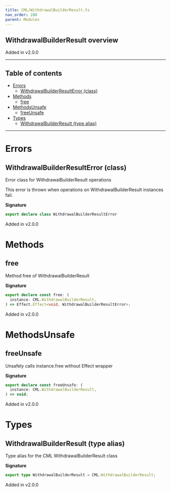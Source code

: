 ```yaml
---
title: CML/WithdrawalBuilderResult.ts
nav_order: 288
parent: Modules
---
```


## WithdrawalBuilderResult overview

Added in v2.0.0

---

<h2 class="text-delta">Table of contents</h2>

- [Errors](#errors)
  - [WithdrawalBuilderResultError (class)](#withdrawalbuilderresulterror-class)
- [Methods](#methods)
  - [free](#free)
- [MethodsUnsafe](#methodsunsafe)
  - [freeUnsafe](#freeunsafe)
- [Types](#types)
  - [WithdrawalBuilderResult (type alias)](#withdrawalbuilderresult-type-alias)

---

# Errors

## WithdrawalBuilderResultError (class)

Error class for WithdrawalBuilderResult operations

This error is thrown when operations on WithdrawalBuilderResult instances fail.

**Signature**

```ts
export declare class WithdrawalBuilderResultError
```

Added in v2.0.0

# Methods

## free

Method free of WithdrawalBuilderResult

**Signature**

```ts
export declare const free: (
  instance: CML.WithdrawalBuilderResult,
) => Effect.Effect<void, WithdrawalBuilderResultError>;
```

Added in v2.0.0

# MethodsUnsafe

## freeUnsafe

Unsafely calls instance.free without Effect wrapper

**Signature**

```ts
export declare const freeUnsafe: (
  instance: CML.WithdrawalBuilderResult,
) => void;
```

Added in v2.0.0

# Types

## WithdrawalBuilderResult (type alias)

Type alias for the CML WithdrawalBuilderResult class

**Signature**

```ts
export type WithdrawalBuilderResult = CML.WithdrawalBuilderResult;
```

Added in v2.0.0
